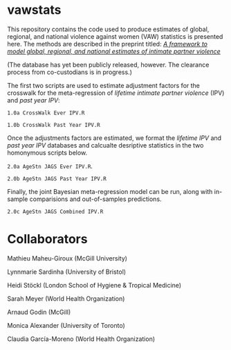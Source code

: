 # vawstats
This repository contains the code used to produce estimates of global, regional, and national violence against women (VAW) statistics is presented here. The methods are described in the preprint titled: [*A framework to model global, regional, and national estimates of intimate partner violence*](https://doi.org/10.1101/2020.11.19.20235101)

(The database has yet been publicly released, however. The clearance process from co-custodians is in progress.)

The first two scripts are used to estimate adjustment factors for the crosswalk for the meta-regression of *lifetime intimate partner violence* (IPV) and *past year IPV*:

`1.0a CrossWalk Ever IPV.R`   

`1.0b CrossWalk Past Year IPV.R`

Once the adjustments factors are estimated, we format the *lifetime IPV* and *past year IPV* databases and calcualte desriptive statistics in the two homonymous scripts below.

`2.0a AgeStn JAGS Ever IPV.R`. 

`2.0b AgeStn JAGS Past Year IPV.R`

Finally, the joint Bayesian meta-regression model can be run, along with in-sample comparisions and out-of-samples predictions.

`2.0c AgeStn JAGS Combined IPV.R`


# Collaborators
Mathieu Maheu-Giroux (McGill University)

Lynnmarie Sardinha (University of Bristol)

Heidi Stöckl (London School of Hygiene & Tropical Medicine)

Sarah Meyer (World Health Organization)

Arnaud Godin (McGill)

Monica Alexander (University of Toronto)

Claudia García-Moreno (World Health Organization)
